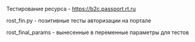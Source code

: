 Тестирование ресурса - https://b2c.passport.rt.ru

rost_fin.py - позитивные тесты авторизации на портале

rost_final_params - вынесенные в переменные параметры для тестов